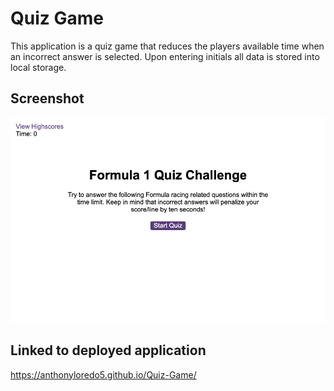 # Quiz Game
This application is a quiz game that reduces the players available time when an incorrect answer is selected. Upon entering initials all data is stored into local storage.

## Screenshot

![screenshot](https://github.com/anthonyloredo5/Code-Quiz/blob/main/assets/Screen%20Shot%202020-12-29%20at%202.08.35%20PM.png)


## Linked to deployed application

https://anthonyloredo5.github.io/Quiz-Game/